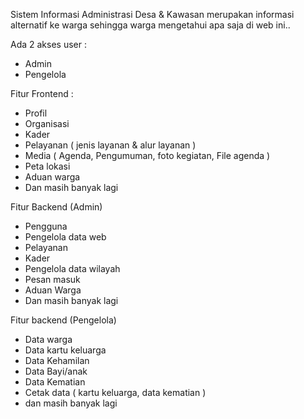 Sistem Informasi Administrasi Desa & Kawasan merupakan informasi alternatif ke warga sehingga warga mengetahui apa saja di web ini..

Ada 2 akses user :
- Admin
- Pengelola

Fitur Frontend :
- Profil
- Organisasi 
- Kader
- Pelayanan ( jenis layanan & alur layanan )
- Media ( Agenda, Pengumuman, foto kegiatan, File agenda )
- Peta lokasi
- Aduan warga
- Dan masih banyak lagi

Fitur Backend (Admin)
- Pengguna
- Pengelola data web
- Pelayanan
- Kader
- Pengelola data wilayah
- Pesan masuk
- Aduan Warga
- Dan masih banyak lagi

Fitur backend (Pengelola)
- Data warga
- Data kartu keluarga
- Data Kehamilan
- Data Bayi/anak
- Data Kematian
- Cetak data ( kartu keluarga, data kematian )
- dan masih banyak lagi
